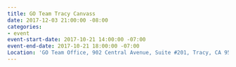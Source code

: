 ```yaml
---
title: GO Team Tracy Canvass
date: 2017-12-03 21:00:00 -08:00
categories:
- event
event-start-date: 2017-10-21 14:00:00 -07:00
event-end-date: 2017-10-21 18:00:00 -07:00
Location: 'GO Team Office, 902 Central Avenue, Suite #201, Tracy, CA 95376'
---
```


